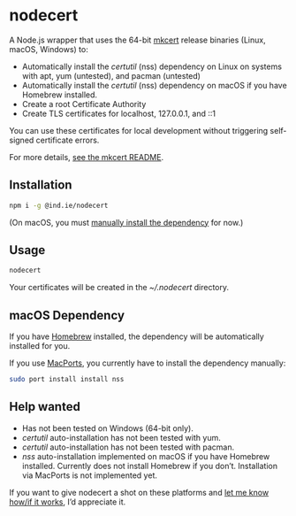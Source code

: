 # nodecert

A Node.js wrapper that uses the 64-bit [mkcert](https://github.com/FiloSottile/mkcert/) release binaries (Linux, macOS, Windows) to:

  * Automatically install the _certutil_ (nss) dependency on Linux on systems with apt, yum (untested), and pacman (untested)
  * Automatically install the _certutil_ (nss) dependency on macOS if you have Homebrew installed. 
  * Create a root Certificate Authority
  * Create TLS certificates for localhost, 127.0.0.1, and ::1

You can use these certificates for local development without triggering self-signed certificate errors.

For more details, [see the mkcert README](https://github.com/FiloSottile/mkcert/blob/master/README.md).

## Installation

```sh
npm i -g @ind.ie/nodecert
```

(On macOS, you must [manually install the dependency](#macos-dependency) for now.)

## Usage

```sh
nodecert
```

Your certificates will be created in the _~/.nodecert_ directory.

## macOS Dependency

If you have [Homebrew](https://brew.sh) installed, the dependency will be automatically installed for you.

If you use [MacPorts](https://www.macports.org/), you currently have to install the dependency manually:

```sh
sudo port install install nss
```

## Help wanted

* Has not been tested on Windows (64-bit only).
* _certutil_ auto-installation has not been tested with yum.
* _certutil_ auto-installation has not been tested with pacman.
* _nss_ auto-installation implemented on macOS if you have Homebrew installed. Currently does not install Homebrew if you don’t. Installation via MacPorts is not implemented yet.

If you want to give nodecert a shot on these platforms and [let me know how/if it works](https://github.com/indie-mirror/nodecert/issues), I’d appreciate it.
